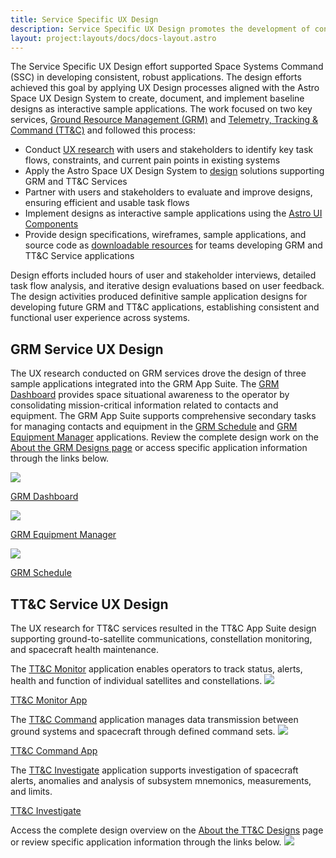 ```yaml
---
title: Service Specific UX Design
description: Service Specific UX Design promotes the development of consistent, robust applications to support Enterprise Ground Services by applying UX design process and the Astro Space UX Design System.
layout: project:layouts/docs/docs-layout.astro
---
```


The Service Specific UX Design effort supported Space Systems Command (SSC) in developing consistent, robust applications. The design efforts achieved this goal by applying UX Design processes aligned with the Astro Space UX Design System to create, document, and implement baseline designs as interactive sample applications. The work focused on two key services, [Ground Resource Management (GRM)][grm-designs] and [Telemetry, Tracking & Command (TT&C)][ttc-designs] and followed this process:

- Conduct [UX research](/design-process/research) with users and stakeholders to identify key task flows, constraints, and current pain points in existing systems
- Apply the Astro Space UX Design System to [design](/design-process/ui-design) solutions supporting GRM and TT&C Services
- Partner with users and stakeholders to evaluate and improve designs, ensuring efficient and usable task flows
- Implement designs as interactive sample applications using the [Astro UI Components](/components/readme)
- Provide design specifications, wireframes, sample applications, and source code as [downloadable resources](/downloads) for teams developing GRM and TT&C Service applications

Design efforts included hours of user and stakeholder interviews, detailed task flow analysis, and iterative design evaluations based on user feedback. The design activities produced definitive sample application designs for developing future GRM and TT&C applications, establishing consistent and functional user experience across systems.

## GRM Service UX Design

The UX research conducted on GRM services drove the design of three sample applications integrated into the GRM App Suite. The [GRM Dashboard][grm-dashboard] provides space situational awareness to the operator by consolidating mission-critical information related to contacts and equipment. The GRM App Suite supports comprehensive secondary tasks for managing contacts and equipment in the [GRM Schedule][grm-schedule] and [GRM Equipment Manager][grm-equipment] applications. Review the complete design work on the [About the GRM Designs page][grm-designs] or access specific application information through the links below.

![](/img/case-studies/service-specific-ux-design/grm-dashboard-app.webp)

[GRM Dashboard][grm-dashboard]

![](/img/case-studies/service-specific-ux-design/grm-equipment-manager.webp)

[GRM Equipment Manager][grm-equipment]

![](/img/case-studies/service-specific-ux-design/grm-schedule.webp)

[GRM Schedule][grm-schedule]

## TT&C Service UX Design

The UX research for TT&C services resulted in the TT&C App Suite design supporting ground-to-satellite communications, constellation monitoring, and spacecraft health maintenance.

The [TT&C Monitor][ttc-monitor] application enables operators to track status, alerts, health and function of individual satellites and constellations.
![](/img/case-studies/service-specific-ux-design/ttc-monitor-app.webp)

[TT&C Monitor App][ttc-monitor]

The [TT&C Command][ttc-command] application manages data transmission between ground systems and spacecraft through defined command sets.
![](/img/case-studies/service-specific-ux-design/ttc-command-app.webp)

[TT&C Command App][ttc-command]

The [TT&C Investigate][ttc-investigate] application supports investigation of spacecraft alerts, anomalies and analysis of subsystem mnemonics, measurements, and limits.

[TT&C Investigate][ttc-investigate]

Access the complete design overview on the [About the TT&C Designs][ttc-designs] page or review specific application information through the links below.
![](/img/case-studies/service-specific-ux-design/ttc-investigate-app.webp)

[grm-designs]: /grm-service-ux-design/about-the-grm-designs
[grm-dashboard]: /grm-service-ux-design/grm-dashboard
[grm-equipment]: /grm-service-ux-design/grm-equipment-manager
[grm-schedule]: /grm-service-ux-design/grm-schedule
[ttc-designs]: /ttc-service-ux-design/about-the-ttc-designs
[ttc-monitor]: /ttc-service-ux-design/ttc-monitor
[ttc-command]: /ttc-service-ux-design/ttc-command
[ttc-investigate]: /ttc-service-ux-design/ttc-investigate